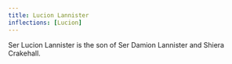 ```yaml
---
title: Lucion Lannister
inflections: [Lucion]
---
```


Ser Lucion Lannister is the son of Ser Damion Lannister and Shiera Crakehall.


